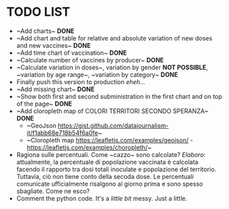 # TODO LIST

- ~Add charts~ **DONE**
- ~Add chart and table for relative and absolute variation of new doses and new vaccines~ **DONE**
- ~Add time chart of vaccination~ **DONE**
- ~Calculate number of vaccines by producer~ **DONE**
- ~Calculate variation in doses~, variation by gender **NOT POSSIBLE**, ~variation by age range~, ~variation by category~ **DONE**
- Finally push this version to production *eheh...*
- ~Add missing chart~ **DONE**
- ~Show both first and second subministration in the first chart and on top of the page~ **DONE**
- ~Add cloropleth map of COLORI TERRITORI SECONDO SPERANZA~ **DONE**
    - ~GeoJson https://gist.github.com/datajournalism-it/f1abb68e718b54f6a0fe~
    - ~Cloropleth map https://leafletjs.com/examples/geojson/ - https://leafletjs.com/examples/choropleth/~
- Ragiona sulle percentuali. Come ~cazzo~ sono calcolate? *Elaboro*: attualmente, la percentuale di popolazione vaccinata è calcolata facendo il rapporto tra dosi totali inoculate e popolazione del territorio. Tuttavia, ciò non tiene conto della secoda dose. Le percentuali comunicate ufficialmente risalgono al giorno prima e sono spesso sbagliate. Come ne esco?
- Comment the python code. It's a *little bit* messy. Just a little.
